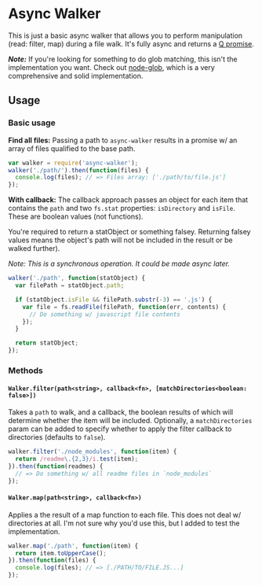 # Async Walker

This is just a basic async walker that allows you to perform manipulation (read: filter, map) during a file walk. It's fully async and returns a [Q promise](https://github.com/kriskowal/q/).

***Note:***
If you're looking for something to do glob matching, this isn't the implementation you want. Check out [node-glob](https://github.com/isaacs/node-glob), which is a very comprehensive and solid implementation.

## Usage


### Basic usage
**Find all files:** Passing a path to `async-walker` results in a promise w/ an array of files qualified to the base path.
```js
var walker = require('async-walker');
walker('./path/').then(function(files) {
  console.log(files); // => Files array: ['./path/to/file.js']
});
```

**With callback:** The callback approach passes an object for each item that contains the `path` and two `fs.stat` properties: `isDirectory` and `isFile`. These are boolean values (not functions).

You're required to return a statObject or something falsey. Returning falsey values means the object's path will not be included in the result or be walked further).

*Note: This is a synchronous operation. It could be made async later.*
```js
walker('./path', function(statObject) {
  var filePath = statObject.path;

  if (statObject.isFile && filePath.substr(-3) == '.js') {
    var file = fs.readFile(filePath, function(err, contents) {
      // Do something w/ javascript file contents
    });
  }

  return statObject;
});
```

### Methods

#### `Walker.filter(path<string>, callback<fn>, [matchDirectories<boolean: false>])`
Takes a `path` to walk, and a callback, the boolean results of which will determine whether the item will be included. Optionally, a `matchDirectories` param can be added to specify whether to apply the filter callback to directories (defaults to `false`).

```js
walker.filter('./node_modules', function(item) {
  return /readme\.{2,3}/i.test(item);
}).then(function(readmes) {
  // => Do something w/ all readme files in `node_modules`
});
```

#### `Walker.map(path<string>, callback<fn>)`
Applies a the result of a map function to each file. This does not deal w/ directories at all.  I'm not sure why you'd use this, but I added to test the implementation.

```js
walker.map('./path', function(item) {
  return item.toUpperCase();
}).then(function(files) {
  console.log(files); // => [./PATH/TO/FILE.JS...]
});
```
